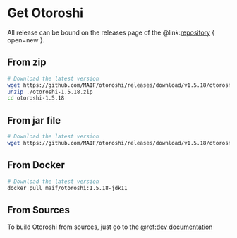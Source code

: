 # Get Otoroshi

All release can be bound on the releases page of the @link:[repository](https://github.com/MAIF/otoroshi/releases) { open=new }.

## From zip

```sh
# Download the latest version
wget https://github.com/MAIF/otoroshi/releases/download/v1.5.18/otoroshi-1.5.18.zip
unzip ./otoroshi-1.5.18.zip
cd otoroshi-1.5.18
```

## From jar file

```sh
# Download the latest version
wget https://github.com/MAIF/otoroshi/releases/download/v1.5.18/otoroshi.jar
```

## From Docker

```sh
# Download the latest version
docker pull maif/otoroshi:1.5.18-jdk11
```

## From Sources

To build Otoroshi from sources, just go to the @ref:[dev documentation](../dev.md)

